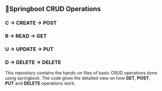 ## 🍃Springboot CRUD Operations


### C &#8594; CREATE &#8594; POST

### R &#8594; READ &#8594; GET

### U &#8594; UPDATE &#8594; PUT

### D &#8594; DELETE &#8594; DELETE

This repository contains the hands-on files of basic CRUD operations done using springboot. The code gives the detailed view on how <b>GET</b>, <b>POST</b>, <b>PUT</b> and <b>DELETE</b> operations work.



